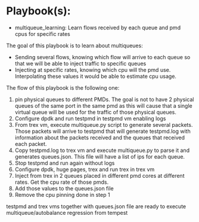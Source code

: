 # Playbook(s):

* multiqueue_learning: Learn flows received by each queue and pmd cpus for specific rates

The goal of this playbook is to learn about multiqueues:
* Sending several flows, knowing which flow will arrive to each queue so that we will be able to inject traffic to
specific queues
* Injecting at specific rates, knowing which cpu will the pmd use. Interpolating these values it would be able to
estimate cpu usage.

The flow of this playbook is the following one:
1. pin physical queues to different PMDs. The goal is not to have 2 physical queues of the same port in the same pmd
as this will cause that a single virtual queue will be used for the traffic of those physical queues.
2. Configure dpdk and run testpmd in testpmd vm enabling logs
3. From trex vm, execute multiqueue.py script to generate several packets. Those packets will arrive to testpmd that
   will generate testpmd.log with information about the packets received and the queues that received each packet.
4. Copy testpmd.log to trex vm and execute multiqueue.py to parse it and generates queues.json. This file will have a 
   list of ips for each queue.
5. Stop testpmd and run again without logs
6. Configure dpdk, huge pages, trex and run trex in trex vm
7. Inject from trex in 2 queues placed in different pmd cores at different rates. Get the cpu rate of those pmds.
8. Add those values to the queues.json file
9. Remove the cpu pinning done in step 1

testpmd and trex vms together with queues.json file are ready to execute multiqueue/autobalance regression from
tempest